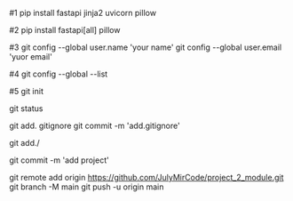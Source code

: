 #1
pip install fastapi jinja2 uvicorn pillow

#2
pip install fastapi[all] pillow

#3
git config --global user.name 'your name'
git config --global user.email 'yuor email'

#4 
git config --global --list

#5
git init

git status

git add. gitignore
git commit -m 'add.gitignore'

git add./ 

git commit -m 'add project'

git remote add origin https://github.com/JulyMirCode/project_2_module.git
git branch -M main
git push -u origin main

